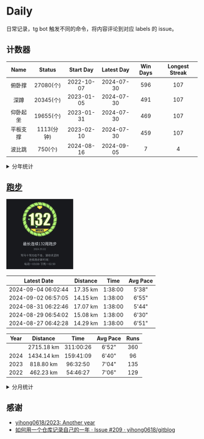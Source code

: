 # Daily

日常记录，tg bot 触发不同的命令，将内容评论到对应 labels 的 issue。

## 计数器

<!--START_SECTION:my_number-->
| Name | Status | Start Day | Latest Day | Win Days | Longest Streak |
| :---: | :---: | :---: | :---: | :---: | :---: |
| 俯卧撑 | 27080(个) | 2022-10-07 | 2024-07-30 | 596 | 107 | <!-- 2023-10-01 to 2024-01-15 --> 
| 深蹲 | 20345(个) | 2023-01-05 | 2024-07-30 | 491 | 107 | <!-- 2023-10-01 to 2024-01-15 --> 
| 仰卧起坐 | 19655(个) | 2023-01-31 | 2024-07-30 | 469 | 107 | <!-- 2023-10-01 to 2024-01-15 --> 
| 平板支撑 | 1113(分钟) | 2023-02-10 | 2024-07-30 | 459 | 107 | <!-- 2023-10-01 to 2024-01-15 --> 
| 波比跳 | 750(个) | 2024-08-16 | 2024-09-05 | 7 | 4 | <!-- 2024-08-31 to 2024-09-03 --> 

<!--END_SECTION:my_number-->

<details>
  <summary>分年统计</summary>
<!--START_SECTION:my_number_year-->

### 2024
| Name | Status | Start Day | Latest Day | Win Days | Longest Streak |
| :---: | :---: | :---: | :---: | :---: | :---: |
| 俯卧撑 | 10090(个) | 2024-01-01 | 2024-07-30 | 153 | 26 | <!-- 2024-03-23 to 2024-04-17 --> 
| 平板支撑 | 441(分钟) | 2024-01-01 | 2024-07-30 | 147 | 26 | <!-- 2024-03-23 to 2024-04-17 --> 
| 深蹲 | 8675(个) | 2024-01-01 | 2024-07-30 | 147 | 26 | <!-- 2024-03-23 to 2024-04-17 --> 
| 仰卧起坐 | 8665(个) | 2024-01-01 | 2024-07-30 | 147 | 26 | <!-- 2024-03-23 to 2024-04-17 --> 
| 波比跳 | 750(个) | 2024-08-16 | 2024-09-05 | 7 | 4 | <!-- 2024-08-31 to 2024-09-03 --> 

### 2023
| Name | Status | Start Day | Latest Day | Win Days | Longest Streak |
| :---: | :---: | :---: | :---: | :---: | :---: |
| 俯卧撑 | 13980(个) | 2023-01-01 | 2023-12-31 | 357 | 96 | <!-- 2023-01-21 to 2023-04-26 --> 
| 深蹲 | 11670(个) | 2023-01-05 | 2023-12-31 | 344 | 92 | <!-- 2023-10-01 to 2023-12-31 --> 
| 仰卧起坐 | 10990(个) | 2023-01-31 | 2023-12-31 | 322 | 92 | <!-- 2023-10-01 to 2023-12-31 --> 
| 平板支撑 | 672(分钟) | 2023-02-10 | 2023-12-31 | 312 | 92 | <!-- 2023-10-01 to 2023-12-31 --> 

### 2022
| Name | Status | Start Day | Latest Day | Win Days | Longest Streak |
| :---: | :---: | :---: | :---: | :---: | :---: |
| 俯卧撑 | 3010(个) | 2022-10-07 | 2022-12-31 | 86 | 86 | <!-- 2022-10-07 to 2022-12-31 --> 


<!--END_SECTION:my_number_year-->
</details>

## [跑步](https://running-f4ria.vercel.app/)

<!--START_SECTION:running_img-->
<img src="https://github.com/F4ria/Daily/blob/master/data/images/running/20240902-105702-132_weeks.jpg" width="35%">
<!--END_SECTION:running_img-->

<!--START_SECTION:running_latest-->
| Latest Date | Distance | Time | Avg Pace |
| :---: | :---: | :---: | :---: |
| 2024-09-04 06:02:44 | 17.35 km | 1:38:00 | 5'38" |
| 2024-09-02 06:57:05 | 14.15 km | 1:38:00 | 6'55" |
| 2024-08-31 06:22:46 | 17.07 km | 1:38:00 | 5'44" |
| 2024-08-29 06:54:02 | 15.08 km | 1:38:00 | 6'30" |
| 2024-08-27 06:42:28 | 14.29 km | 1:38:00 | 6'51" |

<!--END_SECTION:running_latest-->

<!--START_SECTION:running_year-->
| Year | Distance | Time | Avg Pace | Runs |
| :---: | :---: | :---: | :---: | :---: |
|   | 2715.18 km | 311:00:26 | 6'52" | 360 |
| 2024 | 1434.14 km | 159:41:09 | 6'40" | 96 |
| 2023 | 818.80 km | 96:32:50 | 7'04" | 135 |
| 2022 | 462.23 km | 54:46:27 | 7'06" | 129 |

<!--END_SECTION:running_year-->

<details>
  <summary>分月统计</summary>

<!--START_SECTION:running_month-->
### 2024
| Month | Distance | Time | Avg Pace | Runs |
| :---: | :---: | :---: | :---: | :---: |
| 09 | 31.50 km | 2:56:29 | 5'36" | 2 |
| 08 | 252.98 km | 24:31:36 | 5'49" | 15 |
| 07 | 218.29 km | 24:41:37 | 6'47" | 13 |
| 06 | 201.22 km | 22:48:06 | 6'47" | 12 |
| 05 | 221.55 km | 26:01:42 | 7'02" | 13 |
| 04 | 207.17 km | 22:56:03 | 6'38" | 13 |
| 03 | 118.91 km | 13:38:25 | 6'52" | 10 |
| 02 | 61.10 km | 7:28:53 | 7'20" | 6 |
| 01 | 121.42 km | 14:38:18 | 7'13" | 12 |
### 2023
| Month | Distance | Time | Avg Pace | Runs |
| :---: | :---: | :---: | :---: | :---: |
| 12 | 124.46 km | 14:33:40 | 7'01" | 14 |
| 11 | 80.72 km | 9:13:38 | 6'51" | 12 |
| 10 | 72.94 km | 7:56:06 | 6'31" | 13 |
| 09 | 62.24 km | 7:00:58 | 6'45" | 11 |
| 08 | 59.45 km | 7:03:58 | 7'07" | 12 |
| 07 | 49.76 km | 6:09:54 | 7'25" | 10 |
| 06 | 49.42 km | 6:02:15 | 7'19" | 10 |
| 05 | 66.12 km | 8:44:43 | 7'56" | 11 |
| 04 | 85.57 km | 9:52:47 | 6'55" | 10 |
| 03 | 90.04 km | 10:23:07 | 6'55" | 12 |
| 02 | 47.07 km | 5:46:08 | 7'21" | 12 |
| 01 | 31.01 km | 3:45:36 | 7'16" | 8 |
### 2022
| Month | Distance | Time | Avg Pace | Runs |
| :---: | :---: | :---: | :---: | :---: |
| 12 | 31.17 km | 3:46:57 | 7'16" | 7 |
| 11 | 59.08 km | 6:49:08 | 6'55" | 13 |
| 10 | 51.54 km | 5:55:37 | 6'53" | 10 |
| 09 | 32.31 km | 3:37:02 | 6'43" | 9 |
| 08 | 30.71 km | 3:41:44 | 7'13" | 10 |
| 07 | 37.35 km | 4:19:48 | 6'57" | 12 |
| 06 | 42.73 km | 5:28:10 | 7'40" | 14 |
| 05 | 55.32 km | 6:40:12 | 7'14" | 17 |
| 04 | 68.98 km | 8:19:48 | 7'14" | 20 |
| 03 | 50.57 km | 5:48:11 | 6'53" | 16 |
| 02 | 2.47 km | 0:19:50 | 8'01" | 1 |

<!--END_SECTION:running_month-->
</details>

## 感谢

* [yihong0618/2023: Another year](https://github.com/yihong0618/2023)
* [如何用一个仓库记录自己的一年 · Issue #209 · yihong0618/gitblog](https://github.com/yihong0618/gitblog/issues/209)
